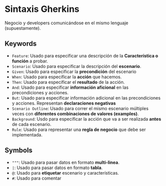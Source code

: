# Sintaxis Gherkins

Negocio y developers comunicándose en el mismo lenguaje (supuestamente).

## Keywords

- `Feature`: Usado para especificar una descripción de la **Característica o función** a probar.
- `Scenario`: Usado para especificar la descripción del **escenario**.
- `Given`: Usado para especificar la **precondición** del escenario
- `When`: Usado para especificar la **acción** que hacemos.
- `Then`: Usado para especificar el **resultado** de la acción.
- `And`: Usado para especificar **información aficional** en las precondiciones y acciones.
- `But`: Usado para especificar información adicional en las precondiciones y acciones. Representan **declaraciones negativas**
- `Scenario Outline`: Usado para correr el mismo escenario múltiples veces con **diferentes combinaciones de valores (examples)**.
- `Background`: Usdo para especificar la acción que va a ser realizada **antes** de cada escenario.
- `Rule`: Usado para representar una **regla de negocio** que debe ser implementada.

## Symbols

- `"""`: Usado para pasar datos en formato **multi-linea**.
- `|`: Usado para pasar datos en formato **tabla**.
- `@`: Usado para **etiquetar** escenario y características.
- `#`: Usado para comentar

